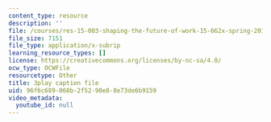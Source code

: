 ```yaml
---
content_type: resource
description: ''
file: /courses/res-15-003-shaping-the-future-of-work-15-662x-spring-2016/96f6c689068b2f5290e88e73de6b9159_Wi4W4PTzdhI.srt
file_size: 7151
file_type: application/x-subrip
learning_resource_types: []
license: https://creativecommons.org/licenses/by-nc-sa/4.0/
ocw_type: OCWFile
resourcetype: Other
title: 3play caption file
uid: 96f6c689-068b-2f52-90e8-8e73de6b9159
video_metadata:
  youtube_id: null
---
```

